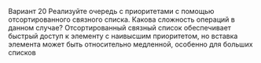 Вариант 20
Реализуйте очередь с приоритетами с помощью отсортированного связного списка. Какова сложность
операций в данном случае?
Отсортированный связный список обеспечивает быстрый доступ к элементу с наивысшим приоритетом, но вставка элемента может быть относительно медленной, особенно для больших списков

